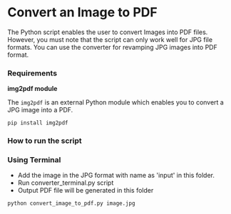 # Convert an Image to PDF
<!--Remove the below lines and add yours -->
The Python script enables the user to convert Images into PDF files. However, you must note that the script can only work well for JPG file formats. You can use the converter for revamping JPG images into PDF format.

### Requirements
<!--Remove the below lines and add yours -->
**img2pdf module**

The `img2pdf` is an external Python module which enables you to convert a JPG image into a PDF.

    pip install img2pdf

### How to run the script
<!--Remove the below lines and add yours -->
### Using Terminal

-   Add the image in the JPG format with name as 'input' in this folder.
-   Run converter_terminal.py script
-   Output PDF file will be generated in this folder
 
 `python convert_image_to_pdf.py image.jpg`
